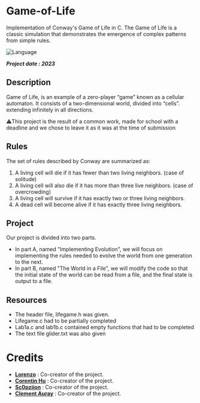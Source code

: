 # Game-of-Life
Implementation of Conway's Game of Life in C. The Game of Life is a classic simulation that demonstrates the emergence of complex patterns from simple rules.

![Language](https://img.shields.io/badge/Language-C-b0b0b0)

***Project date : 2023***

##  Description
Game of Life, is an example of a zero-player “game” known as a cellular automaton. It consists of a two-dimensional world, divided into “cells”. extending infinitely in all directions.

⚠️This project is the result of a common work, made for school with a deadline and we chose to leave it as it was at the time of submission

## Rules
The set of rules described by Conway are summarized as:
1. A living cell will die if it has fewer than two living neighbors. (case of solitude)
2. A living cell will also die if it has more than three live neighbors. (case of overcrowding)
3. A living cell will survive if it has exactly two or three living neighbors.
4. A dead cell will become alive if it has exactly three living neighbors.

## Project
Our project is divided into two parts.
* In part A, named "Implementing Evolution", we will focus on implementing the rules needed to evolve the world from
one generation to the next.
* In part B, named "The World in a File", we will modify the code so that the initial state of the world can be read from a file, and the final state is output to a file.

## Resources
* The header file, lifegame.h was given.
* Lifegame.c had to be partially completed
* Lab1a.c and lab1b.c contained empty functions that had to be completed
* The text file glider.txt was also given 

#  Credits
* [**Lorenzo**](https://github.com/MrZouu) : Co-creator of the project.
* [**Corentin Hu**](https://github.com/cohru) : Co-creator of the project.
* [**Sc0pziion**](https://github.com/sc0pziion) : Co-creator of the project.
* [**Clement Auray**](https://github.com/Clementauray) : Co-creator of the project.
